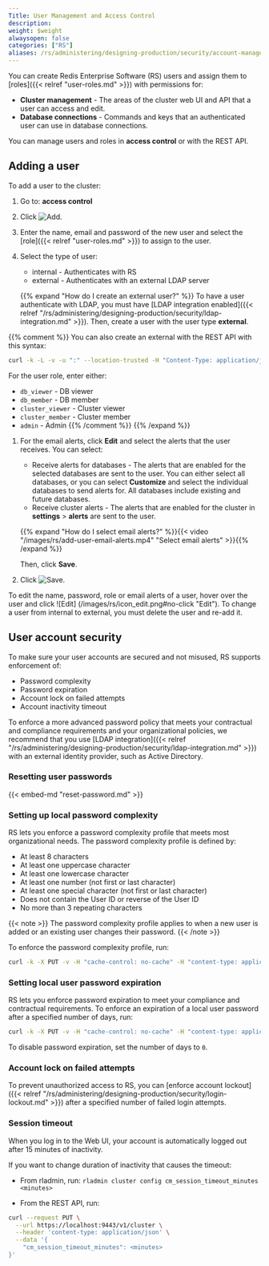 ```yaml
---
Title: User Management and Access Control
description:
weight: $weight
alwaysopen: false
categories: ["RS"]
aliases: /rs/administering/designing-production/security/account-management/
---
```

You can create Redis Enterprise Software (RS) users and assign them to [roles]({{< relref "user-roles.md" >}}) with permissions for:

- **Cluster management** - The areas of the cluster web UI and API that a user can access and edit.
- **Database connections** - Commands and keys that an authenticated user can use in database connections.

You can manage users and roles in **access control** or with the REST API.

## Adding a user

To add a user to the cluster:

1. Go to: **access control**
1. Click ![Add](/images/rs/icon_add.png#no-click "Add").
1. Enter the name, email and password of the new user and select the [role]({{< relref "user-roles.md" >}}) to assign to the user.
1. Select the type of user:
    - internal - Authenticates with RS
    - external - Authenticates with an external LDAP server

    {{% expand "How do I create an external user?" %}}
To have a user authenticate with LDAP, you must have [LDAP integration
enabled]({{< relref "/rs/administering/designing-production/security/ldap-integration.md" >}}).
Then, create a user with the user type **external**.

{{% comment %}}
You can also create an external with the REST API with this syntax:

```sh
curl -k -L -v -u ":" --location-trusted -H "Content-Type: application/json" -X POST https://<RS_server_address>:9443/v1/users -d "{"auth_method": "external", "name": "<username>", "role": "<user_role>"}"
```

For the user role, enter either:

- `db_viewer` - DB viewer
- `db_member` - DB member
- `cluster_viewer` - Cluster viewer
- `cluster_member` - Cluster member
- `admin` - Admin
{{% /comment %}}
    {{% /expand %}}

1. For the email alerts, click **Edit** and select the alerts that the user receives.
    You can select:
    - Receive alerts for databases - The alerts that are enabled for the selected databases are sent to
      the user. You can either select all databases, or you can select **Customize** and select the
      individual databases to send alerts for.
      All databases include existing and future databases.
    - Receive cluster alerts - The alerts that are enabled for the cluster in **settings** > **alerts** are sent to the user.

    {{% expand "How do I select email alerts?" %}}{{< video "/images/rs/add-user-email-alerts.mp4" "Select email alerts" >}}{{% /expand %}}

    Then, click **Save**.
1. Click ![Save](/images/rs/icon_save.png#no-click "Save").

To edit the name, password, role or email alerts of a user, hover over the user and click ![Edit]
(/images/rs/icon_edit.png#no-click "Edit"). To change a user from internal to external, you must
delete the user and re-add it.

## User account security

To make sure your user accounts are secured and not misused, RS supports enforcement of:

- Password complexity
- Password expiration
- Account lock on failed attempts
- Account inactivity timeout

To enforce a more advanced password policy that meets your contractual and compliance requirements and your organizational policies,
we recommend that you use [LDAP integration]({{< relref "/rs/administering/designing-production/security/ldap-integration.md" >}}) with an external identity provider, such as Active Directory.

### Resetting user passwords

{{< embed-md "reset-password.md" >}}

### Setting up local password complexity

RS lets you enforce a password complexity profile that meets most organizational needs.
The password complexity profile is defined by:

- At least 8 characters
- At least one uppercase character
- At least one lowercase character
- At least one number (not first or last character)
- At least one special character (not first or last character)
- Does not contain the User ID or reverse of the User ID
- No more than 3 repeating characters

{{< note >}}
The password complexity profile applies to when a new user is added or an existing user changes their password.
{{< /note >}}

To enforce the password complexity profile, run:

```sh
curl -k -X PUT -v -H "cache-control: no-cache" -H "content-type: application/json" -u "<administrator-user-email>:<password>" -d '{"password_complexity":true}' https://<RS_server_address>:9443/v1/cluster
```

### Setting local user password expiration

RS lets you enforce password expiration to meet your compliance and contractual requirements.
To enforce an expiration of a local user password after a specified number of days, run:

```sh
curl -k -X PUT -v -H "cache-control: no-cache" -H "content-type: application/json" -u "<administrator_user>:<password>" -d '{"password_expiration_duration":<number_of_days>}' https://<RS_server_address>:9443/v1/cluster
```

To disable password expiration, set the number of days to `0`.

### Account lock on failed attempts

To prevent unauthorized access to RS, you can [enforce account lockout]({{< relref "/rs/administering/designing-production/security/login-lockout.md" >}})
after a specified number of failed login attempts.

### Session timeout

When you log in to the Web UI, your account is automatically logged out after 15 minutes of inactivity.

If you want to change duration of inactivity that causes the timeout:

- From rladmin, run: `rladmin cluster config cm_session_timeout_minutes <minutes>`

- From the REST API, run:

```sh
curl --request PUT \
  --url https://localhost:9443/v1/cluster \
  --header 'content-type: application/json' \
  --data '{
	"cm_session_timeout_minutes": <minutes>
}'
```
